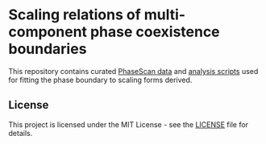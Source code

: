 # Scaling relations of multi-component phase coexistence boundaries

This repository contains curated [PhaseScan data](./data) and [analysis scripts](./code) used for fitting the phase boundary to scaling forms derived. 

## License
This project is licensed under the MIT License - see the [LICENSE](./LICENSE) file for details.